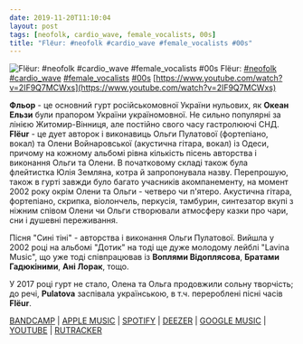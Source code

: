 ```yaml
---
date: 2019-11-20T11:10:04
layout: post
tags: [neofolk, cardio_wave, female_vocalists, 00s]
title: "Flёur: #neofolk #cardio_wave #female_vocalists #00s"
---
```

![Flёur: #neofolk #cardio_wave #female_vocalists #00s](https://i.ytimg.com/vi/2IF9Q7MCWxs/hqdefault.jpg)
Flёur: [#neofolk](/tags/#neofolk) [#cardio_wave](/tags/#cardio_wave) [#female_vocalists](/tags/#female_vocalists) [#00s](/tags/#00s) [https://www.youtube.com/watch?v=2IF9Q7MCWxs](https://www.youtube.com/watch?v=2IF9Q7MCWxs)

**Фльор** - це основний гурт російськомовної України нульових, як **Океан Ельзи** були прапором України україномовної. Не сильно популярні за лінією Житомир-Вінниця, але постійно свого часу гастролюючі СНД. **Flёur** - це дует авторок і виконавиць Ольги Пулатової (фортепіано, вокал) та Олени Войнаровської (акустична гітара, вокал) із Одеси, причому на кожному альбомі рівна кількість пісень авторства і виконання Ольги та Олени. В початковому складі також була флейтистка Юлія Земляна, котра й запропонувала назву. Перепрошую, також в гурті завжди було багато учасників акомпанементу, на момент 2002 року окрім Олени та Ольги - четверо чи п&#39;ятеро. Акустична гітара, фортепіано, скрипка, віолончель, перкусія, тамбурин, синтезатор вкупі з ніжним співом Олени чи Ольги створювали атмосферу казки про чари, сни і душевні переживання.

Пісня &quot;Сині тіні&quot; - авторства і виконання Ольги Пулатової. Вийшла у 2002 році на альбомі &quot;Дотик&quot; на тоді ще дуже молодому лейблі &quot;Lavina Music&quot;, що уже тоді співпрацював із **Воплями Відоплясова**, **Братами Гадюкіними**, **Ані Лорак**, тощо.

У 2017 році гурт не стало, Олена та Ольга продовжили сольну творчість; до речі, **Pulatova** заспівала українською, в т.ч. перероблені пісні часів **Flёur**.

[BANDCAMP](https://fleur-music.bandcamp.com/album/prikosnovenie) \| [APPLE MUSIC](https://music.apple.com/tr/album/%D0%BF%D1%80%D0%B8%D0%BA%D0%BE%D1%81%D0%BD%D0%BE%D0%B2%D0%B5%D0%BD%D0%B8%D0%B5/927893510) \| [SPOTIFY](https://open.spotify.com/album/5uFi0CLRtjRFaFcgOntnU7) \| [DEEZER](https://www.deezer.com/album/8894447?utm_source=deezer&amp;utm_content=album-8894447&amp;utm_term=1601611822_1574240792&amp;utm_medium=web) \| [GOOGLE MUSIC](https://play.google.com/music/m/Bhaaaaqrmqu33vqz7hreunb6dqy?t=_-_Fleur) \| [YOUTUBE](https://www.youtube.com/playlist?list=PLqQszSyK-y5jjhAjXK7bTR2sZn_kajwxt) \| [RUTRACKER](https://rutracker.org/forum/viewtopic.php?t=399193)